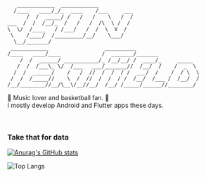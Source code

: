 ```
   ____________  ____________                                
  /____   ____/_/_  ____    /___     ___                     
      /  /  _____/ /   /   /    \   /  /                    
___  /  /  /__/_  /   /   /  /\  \ /  /                     
\  \/  /____   / /___/   /  /  \  V  /                      
 \    /____/  /_________/__/    \___/                       
  \__/_______/                                               
 ____________                  __________                    
/____   ____/____             /  _______/_______             
    /  /  ______/ ___________/_ /__/__/ /  ____/_     _____  
   /  /  /___\_ \/  /___   ___/_______//  /__/  /    /  _  \ 
  /  /  ______/    /   /  //  /  /  / /  ___/  /    /  / \  \
 /  /  /_____//    \  /  //  /  /  / /  /__/  /___ /  /__/  /
/__/________//__/\__\/__//__/  /__/ /_____/______//________/ 

```

🎵 Music lover and basketball fan. 🏀\
I mostly develop Android and Flutter apps these days.

<br/>

### Take that for data
[![Anurag's GitHub stats](https://github-readme-stats.vercel.app/api?username=jsontextfield&show_icons=true&hide=contribs&theme=dark)](https://github.com/anuraghazra/github-readme-stats)

![Top Langs](https://github-readme-stats.vercel.app/api/top-langs/?username=jsontextfield&show_icons=true&theme=dark)

<!--
**JsonTextfield/JsonTextfield** is a ✨ _special_ ✨ repository because its `README.md` (this file) appears on your GitHub profile.

Here are some ideas to get you started:

- 🔭 I’m currently working on ...
- 🌱 I’m currently learning ...
- 👯 I’m looking to collaborate on ...
- 🤔 I’m looking for help with ...
- 💬 Ask me about ...
- 📫 How to reach me: ...
- 😄 Pronouns: ...
- ⚡ Fun fact: ...
-->
